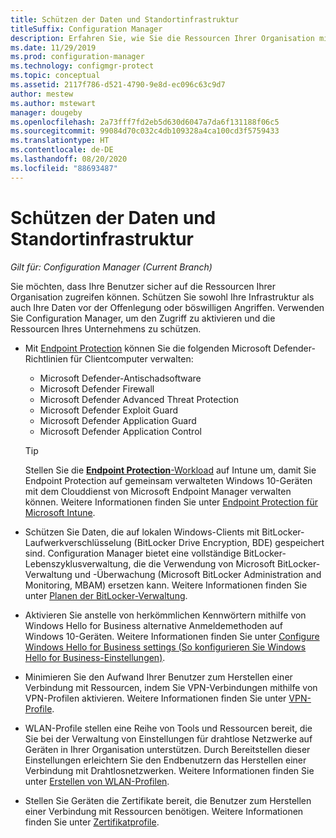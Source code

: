 ```yaml
---
title: Schützen der Daten und Standortinfrastruktur
titleSuffix: Configuration Manager
description: Erfahren Sie, wie Sie die Ressourcen Ihrer Organisation mit Configuration Manager vor Risiken oder böswilligen Angriffen schützen.
ms.date: 11/29/2019
ms.prod: configuration-manager
ms.technology: configmgr-protect
ms.topic: conceptual
ms.assetid: 2117f786-d521-4790-9e8d-ec096c63c9d7
author: mestew
ms.author: mstewart
manager: dougeby
ms.openlocfilehash: 2a73fff7fd2eb5d630d6047a7da6f131188f06c5
ms.sourcegitcommit: 99084d70c032c4db109328a4ca100cd3f5759433
ms.translationtype: HT
ms.contentlocale: de-DE
ms.lasthandoff: 08/20/2020
ms.locfileid: "88693487"
---
```

# <a name="protect-data-and-site-infrastructure"></a>Schützen der Daten und Standortinfrastruktur

*Gilt für: Configuration Manager (Current Branch)*

Sie möchten, dass Ihre Benutzer sicher auf die Ressourcen Ihrer Organisation zugreifen können. Schützen Sie sowohl Ihre Infrastruktur als auch Ihre Daten vor der Offenlegung oder böswilligen Angriffen. Verwenden Sie Configuration Manager, um den Zugriff zu aktivieren und die Ressourcen Ihres Unternehmens zu schützen.  

- Mit [Endpoint Protection](../deploy-use/endpoint-protection.md) können Sie die folgenden Microsoft Defender-Richtlinien für Clientcomputer verwalten:

  - Microsoft Defender-Antischadsoftware
  - Microsoft Defender Firewall
  - Microsoft Defender Advanced Threat Protection
  - Microsoft Defender Exploit Guard
  - Microsoft Defender Application Guard
  - Microsoft Defender Application Control

  > [!TIP]
  > Stellen Sie die [**Endpoint Protection**-Workload](../../comanage/workloads.md#endpoint-protection) auf Intune um, damit Sie Endpoint Protection auf gemeinsam verwalteten Windows 10-Geräten mit dem Clouddienst von Microsoft Endpoint Manager verwalten können. Weitere Informationen finden Sie unter [Endpoint Protection für Microsoft Intune](/intune/endpoint-protection-windows-10).

- Schützen Sie Daten, die auf lokalen Windows-Clients mit BitLocker-Laufwerkverschlüsselung (BitLocker Drive Encryption, BDE) gespeichert sind. Configuration Manager bietet eine vollständige BitLocker-Lebenszyklusverwaltung, die die Verwendung von Microsoft BitLocker-Verwaltung und -Überwachung (Microsoft BitLocker Administration and Monitoring, MBAM) ersetzen kann. Weitere Informationen finden Sie unter [Planen der BitLocker-Verwaltung](../plan-design/bitlocker-management.md).

- Aktivieren Sie anstelle von herkömmlichen Kennwörtern mithilfe von Windows Hello for Business alternative Anmeldemethoden auf Windows 10-Geräten. Weitere Informationen finden Sie unter [Configure Windows Hello for Business settings (So konfigurieren Sie Windows Hello for Business-Einstellungen)](../deploy-use/windows-hello-for-business-settings.md).

- Minimieren Sie den Aufwand Ihrer Benutzer zum Herstellen einer Verbindung mit Ressourcen, indem Sie VPN-Verbindungen mithilfe von VPN-Profilen aktivieren. Weitere Informationen finden Sie unter [VPN-Profile](../deploy-use/vpn-profiles.md).  

- WLAN-Profile stellen eine Reihe von Tools und Ressourcen bereit, die Sie bei der Verwaltung von Einstellungen für drahtlose Netzwerke auf Geräten in Ihrer Organisation unterstützen. Durch Bereitstellen dieser Einstellungen erleichtern Sie den Endbenutzern das Herstellen einer Verbindung mit Drahtlosnetzwerken. Weitere Informationen finden Sie unter [Erstellen von WLAN-Profilen](../deploy-use/create-wifi-profiles.md).  

- Stellen Sie Geräten die Zertifikate bereit, die Benutzer zum Herstellen einer Verbindung mit Ressourcen benötigen. Weitere Informationen finden Sie unter [Zertifikatprofile](../deploy-use/introduction-to-certificate-profiles.md).